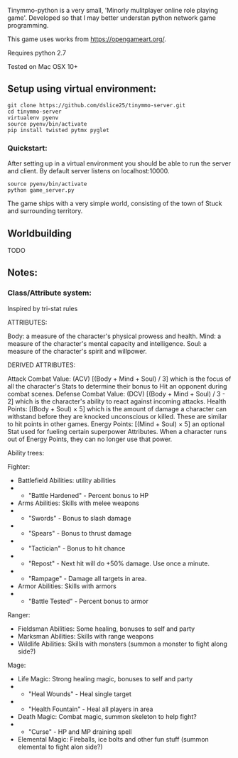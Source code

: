 
Tinymmo-python is a very small, 'Minorly mulitplayer online role playing game'. Developed so that I may better understan python network game programming.

This game uses works from https://opengameart.org/.

Requires python 2.7

Tested on Mac OSX 10+


## Setup using virtual environment:

```
git clone https://github.com/dslice25/tinymmo-server.git
cd tinymmo-server
virtualenv pyenv
source pyenv/bin/activate
pip install twisted pytmx pyglet
```

### Quickstart:

After setting up in a virtual environment you should be able to run the server and client. By default server listens on localhost:10000.

```
source pyenv/bin/activate
python game_server.py
```

The game ships with a very simple world, consisting of the town of Stuck and surrounding territory. 

## Worldbuilding

 TODO

## Notes:

### Class/Attribute system:

Inspired by tri-stat rules

ATTRIBUTES:

Body: a measure of the character's physical prowess and health.
Mind: a measure of the character's mental capacity and intelligence.
Soul: a measure of the character's spirit and willpower.


DERIVED ATTRIBUTES:

Attack Combat Value: (ACV) [(Body + Mind + Soul) / 3] which is the focus of all the character's Stats to determine their bonus to Hit an opponent during combat scenes.
Defense Combat Value: (DCV) [(Body + Mind + Soul) / 3 - 2] which is the character's ability to react against incoming attacks.
Health Points: [(Body + Soul) × 5] which is the amount of damage a character can withstand before they are knocked unconscious or killed. These are similar to hit points in other games.
Energy Points: [(Mind + Soul) × 5] an optional Stat used for fueling certain superpower Attributes. When a character runs out of Energy Points, they can no longer use that power.

Ability trees:

Fighter:
 - Battlefield Abilities:  utility abilities
 - * "Battle Hardened" - Percent bonus to HP
 - Arms Abilities: Skills with melee weapons
 - * "Swords" - Bonus to slash damage
 - * "Spears" - Bonus to thrust damage
 - * "Tactician" - Bonus to hit chance
 - * "Repost" - Next hit will do +50% damage. Use once a minute.
 - * "Rampage" - Damage all targets in area.
 - Armor Abilities: Skills with armors
 - * "Battle Tested" - Percent bonus to armor


Ranger:
 - Fieldsman Abilities: Some healing, bonuses to self and party
 - Marksman Abilities: Skills with range weapons
 - Wildlife Abilities: Skills with monsters (summon a monster to fight along side?)

Mage:
 - Life Magic: Strong healing magic, bonuses to self and party
 - * "Heal Wounds" - Heal single target
 - * "Health Fountain" - Heal all players in area
 - Death Magic: Combat magic, summon skeleton to help fight?
 - * "Curse" - HP and MP draining spell
 - Elemental Magic: Fireballs, ice bolts and other fun stuff (summon elemental to fight alon side?)
